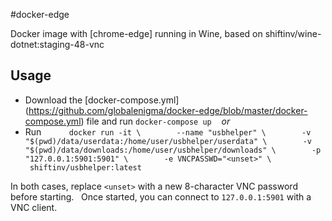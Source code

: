 #docker-edge

Docker image with [chrome-edge] running in Wine, based on shiftinv/wine-dotnet:staging-48-vnc

## Usage
- Download the [docker-compose.yml] (https://github.com/globalenigma/docker-edge/blob/master/docker-compose.yml) file and run `docker-compose up`  
  _or_
- Run
    ```
    docker run -it \
        --name "usbhelper" \
        -v "$(pwd)/data/userdata:/home/user/usbhelper/userdata" \
        -v "$(pwd)/data/downloads:/home/user/usbhelper/downloads" \
        -p "127.0.0.1:5901:5901" \
        -e VNCPASSWD="<unset>" \
        shiftinv/usbhelper:latest
    ```

In both cases, replace `<unset>` with a new 8-character VNC password before starting.  
Once started, you can connect to `127.0.0.1:5901` with a VNC client.
